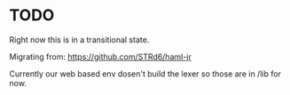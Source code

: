 TODO
====

Right now this is in a transitional state.

Migrating from: https://github.com/STRd6/haml-jr

Currently our web based env dosen't build the lexer so those are in /lib for now.
